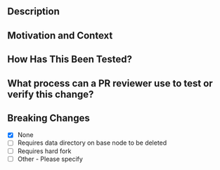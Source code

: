 Description
---

Motivation and Context
---

How Has This Been Tested?
---

What process can a PR reviewer use to test or verify this change?
---


Breaking Changes
---

- [x] None
- [ ] Requires data directory on base node to be deleted
- [ ] Requires hard fork
- [ ] Other - Please specify

<!-- Does this include a breaking change? If so, include this line as a footer -->
<!-- BREAKING CHANGE: Description what the user should do, e.g. delete a database, resync the chain -->
